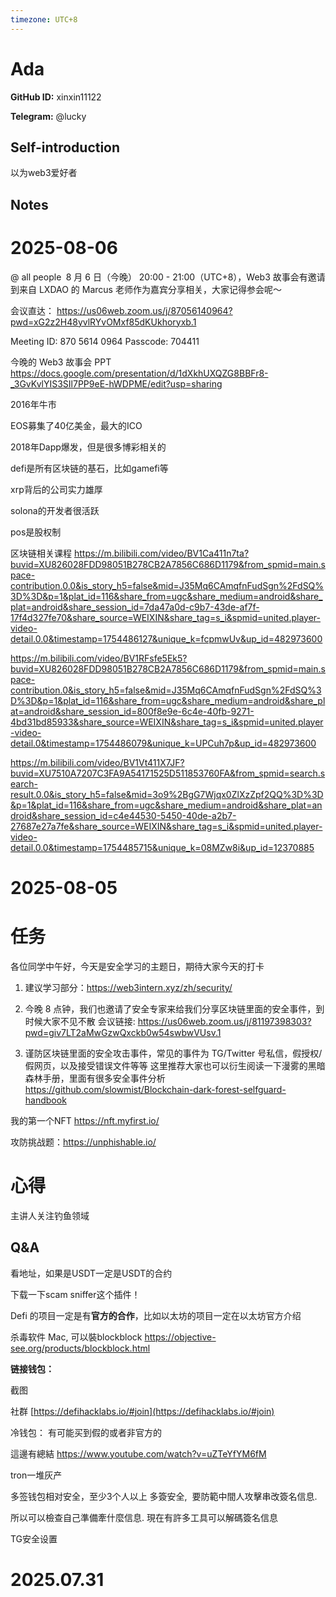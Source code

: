 ```yaml
---
timezone: UTC+8
---
```


# Ada

**GitHub ID:** xinxin11122

**Telegram:** @lucky

## Self-introduction

以为web3爱好者

## Notes

<!-- Content_START -->
# 2025-08-06

@ all people 
8 月 6 日（今晚） 20:00 - 21:00（UTC+8），Web3 故事会有邀请到来自 LXDAO 的 Marcus 老师作为嘉宾分享相关，大家记得参会呢～

会议直达：
https://us06web.zoom.us/j/87056140964?pwd=xG2z2H48yvlRYvOMxf85dKUkhoryxb.1

Meeting ID: 870 5614 0964
Passcode: 704411


今晚的 Web3 故事会 PPT
https://docs.google.com/presentation/d/1dXkhUXQZG8BBFr8-_3GvKvlYIS3SIl7PP9eE-hWDPME/edit?usp=sharing


2016年牛市

EOS募集了40亿美金，最大的ICO


2018年Dapp爆发，但是很多博彩相关的

defi是所有区块链的基石，比如gamefi等

xrp背后的公司实力雄厚

solona的开发者很活跃

pos是股权制



区块链相关课程
https://m.bilibili.com/video/BV1Ca411n7ta?buvid=XU826028FDD98051B278CB2A7856C686D1179&from_spmid=main.space-contribution.0.0&is_story_h5=false&mid=J35Mq6CAmqfnFudSgn%2FdSQ%3D%3D&p=1&plat_id=116&share_from=ugc&share_medium=android&share_plat=android&share_session_id=7da47a0d-c9b7-43de-af7f-17f4d327fe70&share_source=WEIXIN&share_tag=s_i&spmid=united.player-video-detail.0.0&timestamp=1754486127&unique_k=fcpmwUv&up_id=482973600

https://m.bilibili.com/video/BV1RFsfe5Ek5?buvid=XU826028FDD98051B278CB2A7856C686D1179&from_spmid=main.space-contribution.0&is_story_h5=false&mid=J35Mq6CAmqfnFudSgn%2FdSQ%3D%3D&p=1&plat_id=116&share_from=ugc&share_medium=android&share_plat=android&share_session_id=800f8e9e-6c4e-40fb-9271-4bd31bd85933&share_source=WEIXIN&share_tag=s_i&spmid=united.player-video-detail.0&timestamp=1754486079&unique_k=UPCuh7p&up_id=482973600

https://m.bilibili.com/video/BV1Vt411X7JF?buvid=XU7510A7207C3FA9A54171525D511853760FA&from_spmid=search.search-result.0.0&is_story_h5=false&mid=3o9%2BgG7Wjqx0ZlXzZpf2QQ%3D%3D&p=1&plat_id=116&share_from=ugc&share_medium=android&share_plat=android&share_session_id=c4e44530-5450-40de-a2b7-27687e27a7fe&share_source=WEIXIN&share_tag=s_i&spmid=united.player-video-detail.0.0&timestamp=1754485715&unique_k=08MZw8i&up_id=12370885

# 2025-08-05

# 任务

各位同学中午好，今天是安全学习的主题日，期待大家今天的打卡
1. 建议学习部分：https://web3intern.xyz/zh/security/
2. 今晚 8 点钟，我们也邀请了安全专家来给我们分享区块链里面的安全事件，到时候大家不见不散
会议链接: https://us06web.zoom.us/j/81197398303?pwd=giv7LT2aMwGzwQxckb0w54swbwVUsv.1

3. 谨防区块链里面的安全攻击事件，常见的事件为 TG/Twitter 号私信，假授权/假网页，以及接受错误文件等等
这里推荐大家也可以衍生阅读一下漫雾的黑暗森林手册，里面有很多安全事件分析
https://github.com/slowmist/Blockchain-dark-forest-selfguard-handbook

我的第一个NFT
https://nft.myfirst.io/

攻防挑战题：https://unphishable.io/

# 心得

主讲人关注钓鱼领域

## Q&A

看地址，如果是USDT一定是USDT的合约

下载一下scam sniffer这个插件！

Defi 的项目一定是有**官方的合作**，比如以太坊的项目一定在以太坊官方介绍

杀毒软件
Mac, 可以裝blockblock
https://objective-see.org/products/blockblock.html

**链接钱包：**

截图

社群
[https://defihacklabs.io/#join](https://defihacklabs.io/#join)

冷钱包：
有可能买到假的或者非官方的

這邊有總結 https://www.youtube.com/watch?v=uZTeYfYM6fM

tron一堆灰产

多签钱包相对安全，至少3个人以上
多簽安全,  要防範中間人攻擊串改簽名信息. 

所以可以檢查自己準備牽什麼信息. 現在有許多工具可以解碼簽名信息

TG安全设置


# 2025.07.31


<!-- Content_END -->
